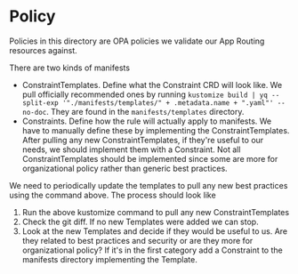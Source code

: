 # Policy

Policies in this directory are OPA policies we validate our App Routing resources against.

There are two kinds of manifests
- ConstraintTemplates. Define what the Constraint CRD will look like. We pull officially recommended ones by running `kustomize build | yq --split-exp '"./manifests/templates/" + .metadata.name + ".yaml"' --no-doc`. They are found in the `manifests/templates` directory.
- Constraints. Define how the rule will actually apply to manifests. We have to manually define these by implementing the ConstraintTemplates. After pulling any new ConstraintTemplates, if they're useful to our needs, we should implement them with a Constraint. Not all ConstraintTemplates should be implemented since some are more for organizational policy rather than generic best practices.

We need to periodically update the templates to pull any new best practices using the command above. The process should look like
1. Run the above kustomize command to pull any new ConstraintTemplates
2. Check the git diff. If no new Templates were added we can stop.
3. Look at the new Templates and decide if they would be useful to us. Are they related to best practices and security or are they more for organizational policy? If it's in the first category add a Constraint to the manifests directory implementing the Template.